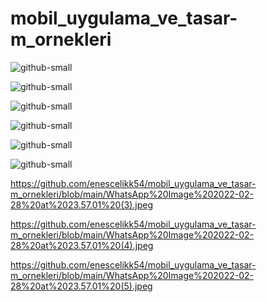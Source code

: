 # mobil_uygulama_ve_tasar-m_ornekleri


![github-small](https://github.com/enescelikk54/mobil_uygulama_ve_tasar-m_ornekleri/blob/main/WhatsApp%20Image%202022-02-28%20at%2023.57.01%20(1).jpeg
)



![github-small](https://github.com/enescelikk54/mobil_uygulama_ve_tasar-m_ornekleri/blob/main/WhatsApp%20Image%202022-02-28%20at%2023.57.01%20(3).jpeg)


![github-small](https://github.com/enescelikk54/mobil_uygulama_ve_tasar-m_ornekleri/blob/main/WhatsApp%20Image%202022-02-28%20at%2023.57.01%20(3).jpeg)

![github-small](https://github.com/enescelikk54/mobil_uygulama_ve_tasar-m_ornekleri/blob/main/WhatsApp%20Image%202022-02-28%20at%2023.57.01.jpeg)


![github-small](https://github.com/enescelikk54/mobil_uygulama_ve_tasar-m_ornekleri/blob/main/WhatsApp%20Image%202022-02-28%20at%2023.57.01%20(4).jpeg)

![github-small](https://github.com/enescelikk54/mobil_uygulama_ve_tasar-m_ornekleri/blob/main/WhatsApp%20Image%202022-02-28%20at%2023.57.01%20(5).jpeg)















https://github.com/enescelikk54/mobil_uygulama_ve_tasar-m_ornekleri/blob/main/WhatsApp%20Image%202022-02-28%20at%2023.57.01%20(3).jpeg



https://github.com/enescelikk54/mobil_uygulama_ve_tasar-m_ornekleri/blob/main/WhatsApp%20Image%202022-02-28%20at%2023.57.01%20(4).jpeg


https://github.com/enescelikk54/mobil_uygulama_ve_tasar-m_ornekleri/blob/main/WhatsApp%20Image%202022-02-28%20at%2023.57.01%20(5).jpeg

